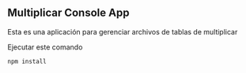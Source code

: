 ## Multiplicar Console App 

Esta es una aplicación para gerenciar archivos de tablas de multiplicar

Ejecutar este comando

```
npm install
```